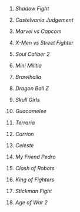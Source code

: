 
1. *Shadow Fight*

    

2. *Castelvania Judgement*

    

3. *Marvel vs Capcom*

   

4. *X-Men vs Street Fighter*

    

5. *Soul Caliber 2*

   

6. *Mini Militia*

    

7. *Brawlhalla*

    

8. *Dragon Ball Z*

    

9. *Skull Girls*

    

10. *Guacamelee*

    

11. *Terraria*

    

12. *Carrion*

    

13. *Celeste*

    

14. *My Friend Pedro*

    

15. *Clash of Robots*

    

16. *King of Fighters*

    

17. *Stickman Fight*

    

18. *Age of War 2*

    